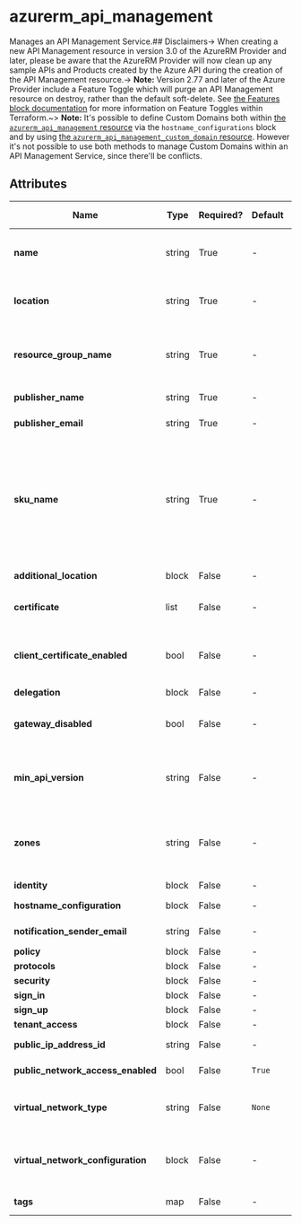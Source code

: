 # azurerm_api_management

Manages an API Management Service.## Disclaimers-> When creating a new API Management resource in version 3.0 of the AzureRM Provider and later, please be aware that the AzureRM Provider will now clean up any sample APIs and Products created by the Azure API during the creation of the API Management resource.-> **Note:** Version 2.77 and later of the Azure Provider include a Feature Toggle which will purge an API Management resource on destroy, rather than the default soft-delete. See [the Features block documentation](https://registry.terraform.io/providers/hashicorp/azurerm/latest/docs/guides/features-block) for more information on Feature Toggles within Terraform.~> **Note:** It's possible to define Custom Domains both within [the `azurerm_api_management` resource](api_management.html) via the `hostname_configurations` block and by using [the `azurerm_api_management_custom_domain` resource](api_management_custom_domain.html). However it's not possible to use both methods to manage Custom Domains within an API Management Service, since there'll be conflicts.

## Attributes

| Name | Type | Required? | Default  | possible values | Description |
| ---- | ---- | --------- | -------- | ----------- | ----------- |
| **name** | string | True | -  |  -  | The name of the API Management Service. Changing this forces a new resource to be created. | 
| **location** | string | True | -  |  -  | The Azure location where the API Management Service exists. Changing this forces a new resource to be created. | 
| **resource_group_name** | string | True | -  |  -  | The name of the Resource Group in which the API Management Service should be exist. Changing this forces a new resource to be created. | 
| **publisher_name** | string | True | -  |  -  | The name of publisher/company. | 
| **publisher_email** | string | True | -  |  -  | The email of publisher/company. | 
| **sku_name** | string | True | -  |  `Consumption`, `Developer`, `Basic`, `Standard`, `Premium`  | `sku_name` is a string consisting of two parts separated by an underscore(\_). The first part is the `name`, valid values include: `Consumption`, `Developer`, `Basic`, `Standard` and `Premium`. The second part is the `capacity` (e.g. the number of deployed units of the `sku`), which must be a positive `integer` (e.g. `Developer_1`). | 
| **additional_location** | block | False | -  |  -  | One or more `additional_location` blocks. | 
| **certificate** | list | False | -  |  -  | One or more `certificate` blocks (up to 10) as defined below. | 
| **client_certificate_enabled** | bool | False | -  |  -  | Enforce a client certificate to be presented on each request to the gateway? This is only supported when SKU type is `Consumption`. | 
| **delegation** | block | False | -  |  -  | A `delegation` block. | 
| **gateway_disabled** | bool | False | -  |  -  | Disable the gateway in main region? This is only supported when `additional_location` is set. | 
| **min_api_version** | string | False | -  |  -  | The version which the control plane API calls to API Management service are limited with version equal to or newer than. | 
| **zones** | string | False | -  |  -  | Specifies a list of Availability Zones in which this API Management service should be located. Changing this forces a new API Management service to be created. | 
| **identity** | block | False | -  |  -  | An `identity` block. | 
| **hostname_configuration** | block | False | -  |  -  | A `hostname_configuration` block. | 
| **notification_sender_email** | string | False | -  |  -  | Email address from which the notification will be sent. | 
| **policy** | block | False | -  |  -  | A `policy` block. | 
| **protocols** | block | False | -  |  -  | A `protocols` block. | 
| **security** | block | False | -  |  -  | A `security` block. | 
| **sign_in** | block | False | -  |  -  | A `sign_in` block. | 
| **sign_up** | block | False | -  |  -  | A `sign_up` block. | 
| **tenant_access** | block | False | -  |  -  | A `tenant_access` block. | 
| **public_ip_address_id** | string | False | -  |  -  | ID of a standard SKU IPv4 Public IP. | 
| **public_network_access_enabled** | bool | False | `True`  |  -  | Is public access to the service allowed? Defaults to `true`. | 
| **virtual_network_type** | string | False | `None`  |  `None`, `External`, `Internal`  | The type of virtual network you want to use, valid values include: `None`, `External`, `Internal`. Defaults to `None`. | 
| **virtual_network_configuration** | block | False | -  |  -  | A `virtual_network_configuration` block. Required when `virtual_network_type` is `External` or `Internal`. | 
| **tags** | map | False | -  |  -  | A mapping of tags assigned to the resource. | 

